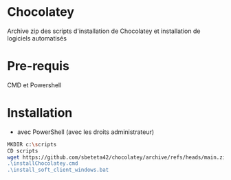 # Chocolatey
Archive zip des scripts d'installation de Chocolatey et installation de logiciels automatisés

# Pre-requis
CMD et Powershell

# Installation
- avec PowerShell (avec les droits administrateur)

```bash  
MKDIR c:\scripts
CD scripts
wget https://github.com/sbeteta42/chocolatey/archive/refs/heads/main.zip -OutFile "C:\scripts\chocolatey.zip"                             Expand-Archive -LiteralPath C:\scripts\chocolatey.zip -DestinationPath "C:\scripts\" -Force
.\installChocolatey.cmd
.\install_soft_client_windows.bat
